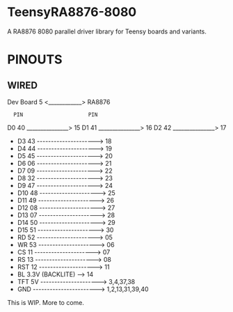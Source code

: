 # TeensyRA8876-8080
A RA8876 8080 parallel driver library for Teensy boards and variants.

# PINOUTS
## WIRED
Dev Board 5 <____________> RA8876

      PIN                     PIN
D0  40 _______________> 15
D1  41 _______________> 16
D2  42 _______________> 17
- D3  43 --------------------->  18
- D4  44 --------------------->  19
- D5  45 --------------------->  20
- D6  06 --------------------->  21
- D7  09 --------------------->  22
- D8  32 --------------------->  23
- D9  47 --------------------->  24
- D10 48 --------------------->  25
- D11 49 --------------------->  26
- D12 08 --------------------->  27
- D13 07 --------------------->  28
- D14 50 --------------------->  29
- D15 51 --------------------->  30
- RD  52 --------------------->  05
- WR  53 --------------------->  06
- CS  11 --------------------->  07
- RS  13 --------------------->  08
- RST 12 -------------------->  11
- BL  3.3V (BACKLITE) -->  14
- TFT 5V --------------------->  3,4,37,38
- GND    ----------------------->  1,2,13,31,39,40

This is WIP. More to come.

